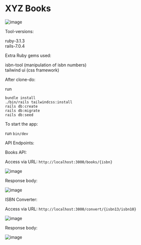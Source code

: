 # XYZ Books

![image](https://user-images.githubusercontent.com/80822041/209921463-8415d5f8-e844-4707-bca8-af1f56bca873.png)

Tool-versions:

ruby-3.1.3 <br>
rails-7.0.4

Extra Ruby gems used:

isbn-tool (manipulation of isbn numbers) <br>
tailwind ui (css framework)

After clone-do:

run

```bundle install``` <br>
```./bin/rails tailwindcss:install``` <br>
```rails db:create``` <br>
```rails db:migrate``` <br>
```rails db:seed```

To start the app:

run ```bin/dev```

API Endpoints:

Books API:

Access via URL: ```http://localhost:3000/books/{isbn}```

![image](https://user-images.githubusercontent.com/80822041/209923477-26314e8e-3532-48a8-bcf6-fa59bc470977.png)

Response body:

![image](https://user-images.githubusercontent.com/80822041/209923434-e4e9cc8a-5642-4f39-8216-95c03d518688.png)

ISBN Converter:

Access via URL: ```http://localhost:3000/convert/{isbn13/isbn10}```

![image](https://user-images.githubusercontent.com/80822041/209923631-2241357a-9940-4ef6-b2bb-c1327eff75f5.png)

Response body:

![image](https://user-images.githubusercontent.com/80822041/209923695-42d1cf10-2b62-4c25-92ba-ffdaf698f3c2.png)


